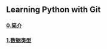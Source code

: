 ## Learning Python with Git


#### <a href="https://github.com/ykqmain/Learning-Python-with-Git/blob/master/text/0.md" target="_blank">0.简介</a>

#### [1.数据类型](https://github.com/ykqmain/Learning-Python-with-Git/blob/master/text/1.md)
